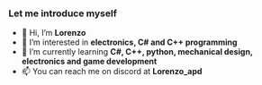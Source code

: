 ### Let me introduce myself ###
- 👋 Hi, I’m **Lorenzo**
- 👀 I’m interested in **electronics, C# and C++ programming**
- 🌱 I’m currently learning **C#, C++, python, mechanical design, electronics and game development**
- 📫 You can reach me on discord at **Lorenzo_apd**
